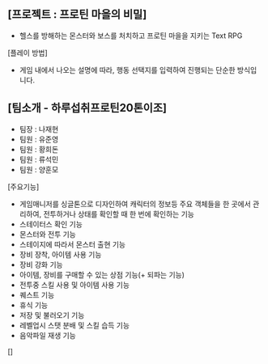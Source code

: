 [프로젝트 : 프로틴 마을의 비밀]
-
- 헬스를 방해하는 몬스터와 보스를 처치하고 프로틴 마을을 지키는 Text RPG

[플레이 방법]
- 게임 내에서 나오는 설명에 따라, 행동 선택지를 입력하여 진행되는 단순한 방식입니다.

[팀소개 - 하루섭취프로틴20톤이조]
-
- 팀장 : 나재현
- 팀원 : 유준영
- 팀원 : 황희돈
- 팀원 : 류석민
- 팀원 : 양훈모

[주요기능]
- 게임매니저를 싱글톤으로 디자인하여 캐릭터의 정보등 주요 객체들을 한 곳에서 관리하여, 전투하거나 상태를 확인할 때 한 번에 확인하는 기능
- 스테이터스 확인 기능
- 몬스터와 전투 기능
- 스테이지에 따라서 몬스터 출현 기능
- 장비 장착, 아이템 사용 기능
- 장비 강화 기능
- 아이템, 장비를 구매할 수 있는 상점 기능(+ 되파는 기능)
- 전투중 스킬 사용 및 아이템 사용  기능
- 퀘스트 기능
- 휴식 기능
- 저장 및 불러오기 기능
- 레벨업시 스탯 분배 및 스킬 습득 기능
- 음악파일 재생 기능
  
[]

